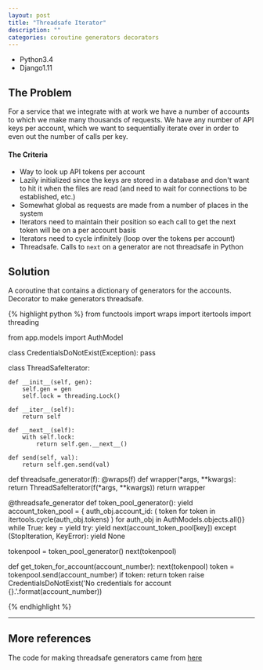 ```yaml
---
layout: post
title: "Threadsafe Iterator"
description: ""
categories: coroutine generators decorators
---
```


- Python3.4
- Django1.11

## The Problem

For a service that we integrate with at work we have a number of accounts to which we make
many thousands of requests.  We have any number of API keys per account, which we want to
sequentially iterate over in order to even out the number of calls per key.

#### The Criteria

- Way to look up API tokens per account
- Lazily initialized since the keys are stored in a database and don't want to hit it when the files are read
    (and need to wait for connections to be established, etc.)
- Somewhat global as requests are made from a number of places in the system
- Iterators need to maintain their position so each call to get the next token will be on a per account basis
- Iterators need to cycle infinitely (loop over the tokens per account)
- Threadsafe.  Calls to `next` on a generator are not threadsafe in Python


## Solution

A coroutine that contains a dictionary of generators for the accounts.
Decorator to make generators threadsafe.


{% highlight python %}
from functools import wraps
import itertools
import threading

from app.models import AuthModel


class CredentialsDoNotExist(Exception):
    pass


class ThreadSafeIterator:

    def __init__(self, gen):
        self.gen = gen
        self.lock = threading.Lock()

    def __iter__(self):
        return self

    def __next__(self):
        with self.lock:
            return self.gen.__next__()

    def send(self, val):
        return self.gen.send(val)


def threadsafe_generator(f):
    @wraps(f)
    def wrapper(*args, **kwargs):
        return ThreadSafeIterator(f(*args, **kwargs))
    return wrapper


@threadsafe_generator
def token_pool_generator():
    yield
    account_token_pool = {
        auth_obj.account_id: (
            token for token in itertools.cycle(auth_obj.tokens)
        ) for auth_obj in AuthModels.objects.all()}
    while True:
        key = yield
        try:
            yield next(account_token_pool[key])
        except (StopIteration, KeyError):
            yield None


tokenpool = token_pool_generator()
next(tokenpool)


def get_token_for_account(account_number):
    next(tokenpool)
    token = tokenpool.send(account_number)
    if token:
        return token
    raise CredentialsDoNotExist('No credentials for account {}.'.format(account_number))


{% endhighlight %}


-----------

## More references

The code for making threadsafe generators came from [here](http://anandology.com/blog/using-iterators-and-generators/)
